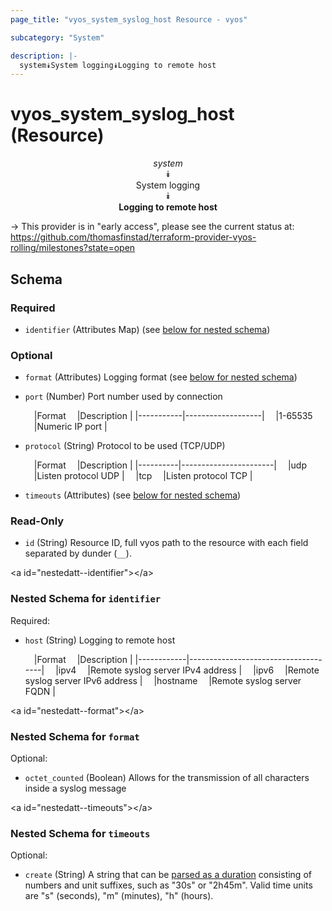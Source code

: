 ```yaml
---
page_title: "vyos_system_syslog_host Resource - vyos"

subcategory: "System"

description: |- 
  system⯯System logging⯯Logging to remote host
---
```


# vyos_system_syslog_host (Resource)
<center>

*system*  
⯯  
System logging  
⯯  
**Logging to remote host**


</center>

-> This provider is in "early access", please see the current status at: https://github.com/thomasfinstad/terraform-provider-vyos-rolling/milestones?state=open

## Schema

### Required

- `identifier` (Attributes Map) (see [below for nested schema](#nestedatt--identifier))

### Optional

- `format` (Attributes) Logging format (see [below for nested schema](#nestedatt--format))
- `port` (Number) Port number used by connection

    &emsp;|Format   &emsp;|Description      |
    |-----------|-------------------|
    &emsp;|1-65535  &emsp;|Numeric IP port  |
- `protocol` (String) Protocol to be used (TCP/UDP)

    &emsp;|Format  &emsp;|Description          |
    |----------|-----------------------|
    &emsp;|udp     &emsp;|Listen protocol UDP  |
    &emsp;|tcp     &emsp;|Listen protocol TCP  |
- `timeouts` (Attributes) (see [below for nested schema](#nestedatt--timeouts))

### Read-Only

- `id` (String) Resource ID, full vyos path to the resource with each field separated by dunder (`__`).

&lt;a id=&#34;nestedatt--identifier&#34;&gt;&lt;/a&gt;
### Nested Schema for `identifier`

Required:

- `host` (String) Logging to remote host

    &emsp;|Format    &emsp;|Description                        |
    |------------|-------------------------------------|
    &emsp;|ipv4      &emsp;|Remote syslog server IPv4 address  |
    &emsp;|ipv6      &emsp;|Remote syslog server IPv6 address  |
    &emsp;|hostname  &emsp;|Remote syslog server FQDN          |


&lt;a id=&#34;nestedatt--format&#34;&gt;&lt;/a&gt;
### Nested Schema for `format`

Optional:

- `octet_counted` (Boolean) Allows for the transmission of all characters inside a syslog message


&lt;a id=&#34;nestedatt--timeouts&#34;&gt;&lt;/a&gt;
### Nested Schema for `timeouts`

Optional:

- `create` (String) A string that can be [parsed as a duration](https://pkg.go.dev/time#ParseDuration) consisting of numbers and unit suffixes, such as &#34;30s&#34; or &#34;2h45m&#34;. Valid time units are &#34;s&#34; (seconds), &#34;m&#34; (minutes), &#34;h&#34; (hours).  
